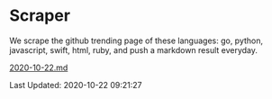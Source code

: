 # Scraper

We scrape the github trending page of these languages: go, python, javascript, swift, html, ruby, and push a markdown result everyday.

[2020-10-22.md](https://github.com/henson/Scraper/blob/master/2020-10-22.md)

Last Updated: 2020-10-22 09:21:27